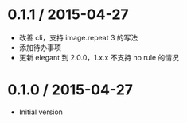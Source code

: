 
0.1.1 / 2015-04-27
==================

  * 改善 cli，支持 image.repeat 3 的写法
  * 添加待办事项
  * 更新 elegant 到 2.0.0，1.x.x 不支持 no rule 的情况


0.1.0 / 2015-04-27
==================

  *  Initial version
